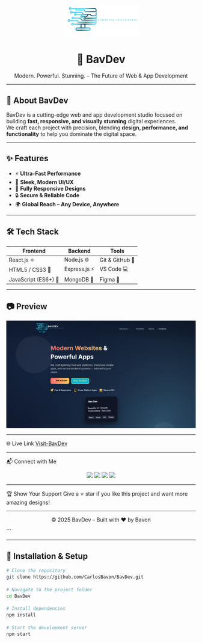<!-- Banner / Cover Image -->
<p align="center">
  <img src="./src/images/LOGO.png" alt="BavDev Logo" width="200"/>
</p>

<h1 align="center">🚀 BavDev</h1>
<p align="center">Modern. Powerful. Stunning. – The Future of Web & App Development</p>

---

## 📌 About BavDev
BavDev is a cutting-edge web and app development studio focused on building **fast, responsive, and visually stunning** digital experiences.  
We craft each project with precision, blending **design, performance, and functionality** to help you dominate the digital space.

---

## ✨ Features
- ⚡ **Ultra-Fast Performance**
- 🎨 **Sleek, Modern UI/UX**
- 📱 **Fully Responsive Designs**
- 🔒 **Secure & Reliable Code**
- 🌍 **Global Reach – Any Device, Anywhere**

---

## 🛠️ Tech Stack
| Frontend | Backend | Tools |
|----------|---------|-------|
| React.js ⚛️ | Node.js 🌐 | Git & GitHub 🐙 |
| HTML5 / CSS3 🎨 | Express.js ⚡ | VS Code 💻 |
| JavaScript (ES6+) 📜 | MongoDB 🍃 | Figma 🎯 |

---

## 📷 Preview
![BavDev Screenshot](src/images/Screenshot%202025-08-10%20011204.png)

---

🌐 Live Link
<a href="">Visit-BavDev</a>

---

📬 Connect with Me
<p align="center"> <a href="https://github.com/CarlosBavon" target="_blank"><img src="https://img.shields.io/badge/GitHub-000?logo=github&logoColor=white" /></a> <a href="https://x.com/bavon046" target="_blank"><img src="https://img.shields.io/badge/Twitter-1DA1F2?logo=twitter&logoColor=white" /></a> <a href="https://www.linkedin.com/in/bavon-carlos-868775367/" target="_blank"><img src="https://img.shields.io/badge/LinkedIn-0A66C2?logo=linkedin&logoColor=white" /></a> <a href="mailto:carlosbavon46@gmail.com" target="_blank"><img src="https://img.shields.io/badge/Email-D14836?logo=gmail&logoColor=white" /></a> </p>

---

🏆 Show Your Support
Give a ⭐ star if you like this project and want more amazing designs!

---

<p align="center">© 2025 BavDev – Built with ❤️ by Bavon</p> ```

---

## 🚀 Installation & Setup
```bash
# Clone the repository
git clone https://github.com/CarlosBavon/BavDev.git

# Navigate to the project folder
cd BavDev

# Install dependencies
npm install

# Start the development server
npm start

